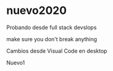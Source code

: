 # nuevo2020
Probando desde full stack devslops

make sure you don't break anything

Cambios desde Visual Code en desktop



Nuevo1
